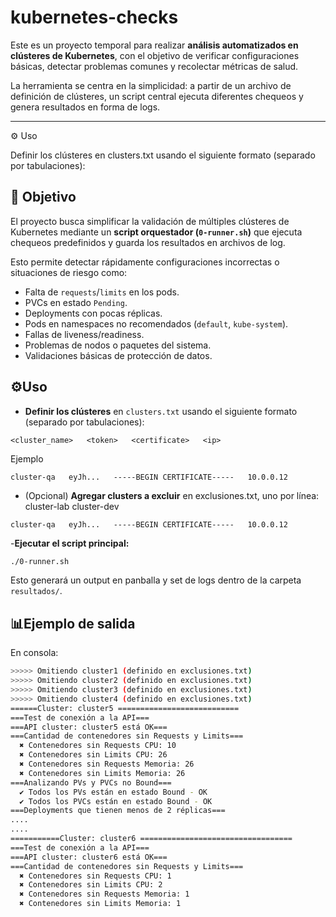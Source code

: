 # kubernetes-checks

Este es un proyecto temporal para realizar **análisis automatizados en clústeres de Kubernetes**, con el objetivo de verificar configuraciones básicas, detectar problemas comunes y recolectar métricas de salud.  

La herramienta se centra en la simplicidad: a partir de un archivo de definición de clústeres, un script central ejecuta diferentes chequeos y genera resultados en forma de logs.

---



⚙️ Uso

Definir los clústeres en clusters.txt usando el siguiente formato (separado por tabulaciones):
## 🎯 Objetivo

El proyecto busca simplificar la validación de múltiples clústeres de Kubernetes mediante un **script orquestador (`0-runner.sh`)** que ejecuta chequeos predefinidos y guarda los resultados en archivos de log.  

Esto permite detectar rápidamente configuraciones incorrectas o situaciones de riesgo como:  

- Falta de `requests`/`limits` en los pods.  
- PVCs en estado `Pending`.  
- Deployments con pocas réplicas.  
- Pods en namespaces no recomendados (`default`, `kube-system`).  
- Fallas de liveness/readiness.  
- Problemas de nodos o paquetes del sistema.  
- Validaciones básicas de protección de datos.  

## ⚙️Uso

- **Definir los clústeres** en ```clusters.txt``` usando el siguiente formato (separado por tabulaciones):

```text
<cluster_name>   <token>   <certificate>   <ip>
```
Ejemplo
```text
cluster-qa   eyJh...   -----BEGIN CERTIFICATE-----   10.0.0.12
```
- (Opcional) **Agregar clusters a excluir** en exclusiones.txt, uno por línea:
cluster-lab
cluster-dev
```text
cluster-qa   eyJh...   -----BEGIN CERTIFICATE-----   10.0.0.12
```
-**Ejecutar el script principal:**
```bash
./0-runner.sh
```
Esto generará un output en panballa y set de logs dentro de la carpeta ```resultados/```.
## 📊Ejemplo de salida

En consola:
```bash
>>>>> Omitiendo cluster1 (definido en exclusiones.txt)
>>>>> Omitiendo cluster2 (definido en exclusiones.txt)
>>>>> Omitiendo cluster3 (definido en exclusiones.txt)
>>>>> Omitiendo cluster4 (definido en exclusiones.txt)
======Cluster: cluster5 ===========================
===Test de conexión a la API===
===API cluster: cluster5 está OK===
===Cantidad de contenedores sin Requests y Limits===
  ✖ Contenedores sin Requests CPU: 10
  ✖ Contenedores sin Limits CPU: 26
  ✖ Contenedores sin Requests Memoria: 26
  ✖ Contenedores sin Limits Memoria: 26
===Analizando PVs y PVCs no Bound===
  ✔ Todos los PVs están en estado Bound - OK
  ✔ Todos los PVCs están en estado Bound - OK
===Deployments que tienen menos de 2 réplicas===
....
....
===========Cluster: cluster6 ==================================
===Test de conexión a la API===
===API cluster: cluster6 está OK===
===Cantidad de contenedores sin Requests y Limits===
  ✖ Contenedores sin Requests CPU: 1
  ✖ Contenedores sin Limits CPU: 2
  ✖ Contenedores sin Requests Memoria: 1
  ✖ Contenedores sin Limits Memoria: 1
```

